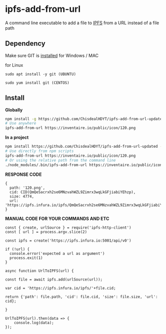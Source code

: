 # ipfs-add-from-url
A command line executable to add a file to [IPFS](http://ipfs.io) from a URL instead of a file path

## Dependency
Make sure GIT is [installed](https://git-scm.com/download) for Windows / MAC

for Linux 
```
sudo apt install -y git (UBUNTU)

sudo yum install git (CENTOS)
```


## Install
**Globally**
```sh
npm install -g https://github.com/ChisdealHDYT/ipfs-add-from-url-updated
# Use anywhere
ipfs-add-from-url https://inventaire.io/public/icon/120.png
```

**In a project**
```sh
npm install https://github.com/ChisdealHDYT/ipfs-add-from-url-updated --save
# Use directly from npm scripts
ipfs-add-from-url https://inventaire.io/public/icon/120.png
# Or using the relative path from the command line
./node_modules/.bin/ipfs-add-from-url https://inventaire.io/public/icon/120.png
```

**RESPONSE CODE**

```
{
  path: '120.png',
  cid: CID(QmQeSacrxh2se6MNzvahWZL9Zimrx3wqLkGFjiabiYEhzp),
  size: 4774,
  url: 'https://ipfs.infura.io/ipfs/QmQeSacrxh2se6MNzvahWZL9Zimrx3wqLkGFjiabiYEhzp'
}
```

**MANUAL CODE FOR YOUR COMMANDS AND ETC**

```
const { create, urlSource } = require('ipfs-http-client')
const [ url ] = process.argv.slice(2)

const ipfs = create('https://ipfs.infura.io:5001/api/v0')

if (!url) {
  console.error('expected a url as argument')
  process.exit(1)
}

async function UrlToIPFS(url) {

const file = await ipfs.add(urlSource(url));

var cid = 'https://ipfs.infura.io/ipfs/'+file.cid;

return {'path': file.path, 'cid': file.cid, 'size': file.size, 'url': cid};

}

UrlToIPFS(url).then(data => {
	console.log(data);
});
```
